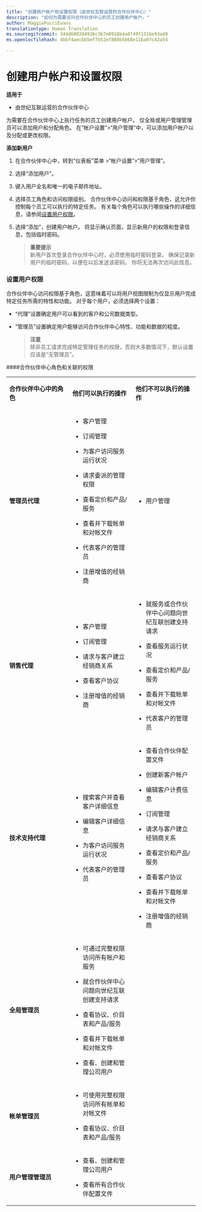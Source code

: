 ```yaml
---
title: "创建用户帐户和设置权限（由世纪互联运营的合作伙伴中心）"
description: "如何为需要访问合作伙伴中心的员工创建用户帐户。"
author: MaggiePucciEvans
translationtype: Human Translation
ms.sourcegitcommit: 344d600284936c3b7e0918b4a0f49f131be93a40
ms.openlocfilehash: 4bbf4aecbb5ef7b52ef888b5668e11ba97c42a54

---
```


# 创建用户帐户和设置权限


**适用于**

-   由世纪互联运营的合作伙伴中心


为需要在合作伙伴中心上执行任务的员工创建用户帐户。 仅全局或用户管理管理员可以添加用户和分配角色。 在“帐户设置”&gt;“用户管理”中，可以添加用户帐户以及分配或更改权限。

**添加新用户**

1.  在合作伙伴中心中，转到“仪表板”菜单 &gt;“帐户设置”&gt;“用户管理”。

2.  选择“添加用户”。

3.  键入用户全名和唯一的电子邮件地址。

4.  选择员工角色和访问权限级别。 合作伙伴中心访问和权限基于角色，这允许你控制每个员工可以执行的特定任务。 有关每个角色可以执行哪些操作的详细信息，请参阅[设置用户权限](#setuserpermissions)。

5.  选择“添加”，创建用户帐户。 将显示确认页面，显示新用户的权限和登录信息，包括临时密码。

    >**重要提示**<br>新用户首次登录合作伙伴中心时，必须使用临时密码登录。 确保记录新用户的临时密码，以便在以后发送该密码。 你将无法再次访问此信息。 

### <a href="" id="setuserpermissions"></a>设置用户权限

合作伙伴中心访问权限基于角色，这意味着可以将用户视图限制为仅显示用户完成特定任务所需的特性和功能。 对于每个用户，必须选择两个设置：

-   “代理”设置确定用户可以看到的客户和公司数据类型。

-   “管理员”设置确定用户能够访问合作伙伴中心特性、功能和数据的程度。 

    >**注意**<br>除非员工请求完成特定管理任务的权限，否则大多数情况下，默认设置应该是“无管理员”。

####合作伙伴中心角色和关联的权限

<table>
<colgroup>
<col width="33%" />
<col width="33%" />
<col width="33%" />
</colgroup>
<tbody>
<tr class="odd">
<td><p><strong>合作伙伴中心中的角色</strong></p></td>
<td><p><strong>他们可以执行的操作</strong></p></td>
<td><p><strong>他们不可以执行的操作</strong></p></td>
</tr>
<tr class="even">
<td><p><strong>管理员代理</strong></p></td>
<td><ul>
<li><p>客户管理</p></li>
<li><p>订阅管理</p></li>
<li><p>为客户访问服务运行状况</p></li>
<li><p>请求委派的管理权限</p></li>
<li><p>查看定价和产品/服务</p></li>
<li><p>查看并下载帐单和对帐文件</p></li>
<li><p>代表客户的管理员</p></li>
<li><p>注册增值的经销商</p></li>
</ul></td>
<td><ul>
<li><p>用户管理</p></li>
</ul></td>
</tr>
<tr class="odd">
<td><p><strong>销售代理</strong></p></td>
<td><ul>
<li><p>客户管理</p></li>
<li><p>订阅管理</p></li>
<li><p>请求与客户建立经销商关系</p></li>
<li><p>查看客户协议</p></li>
<li><p>注册增值的经销商</p></li>
</ul></td>
<td><ul>
<li><p>就服务或合作伙伴中心问题向世纪互联创建支持请求</p></li>
<li><p>查看服务运行状况</p></li>
<li><p>查看定价和产品/服务</p></li>
<li><p>查看并下载帐单和对帐文件</p></li>
<li><p>代表客户的管理员</p></li>
</ul></td>
</tr>
<tr class="even">
<td><p><strong>技术支持代理</strong></p></td>
<td><ul>
<li><p>搜索客户并查看客户详细信息</p></li>
<li><p>编辑客户详细信息</p></li>
<li><p>为客户访问服务运行状况</p></li>
<li><p>代表客户的管理员</p></li>
</ul></td>
<td><ul>
<li><p>查看合作伙伴配置文件</p></li>
<li><p>创建新客户帐户</p></li>
<li><p>编辑客户计费信息</p></li>
<li><p>订阅管理</p></li>
<li><p>请求与客户建立经销商关系</p></li>
<li><p>查看定价和产品/服务</p></li>
<li><p>查看客户协议</p></li>
<li><p>查看并下载帐单和对帐文件</p></li>
<li><p>注册增值的经销商</p></li>
</ul></td>
</tr>
<tr class="odd">
<td><p><strong>全局管理员</strong></p></td>
<td><ul>
<li><p>可通过完整权限访问所有帐户和服务</p></li>
<li><p>就合作伙伴中心问题向世纪互联创建支持请求</p></li>
<li><p>查看协议、价目表和产品/服务</p></li>
<li><p>查看并下载帐单和对帐文件</p></li>
<li><p>查看、创建和管理公司用户</p></li>
</ul></td>
<td></td>
</tr>
<tr class="even">
<td><p><strong>帐单管理员</strong></p></td>
<td><ul>
<li><p>可使用完整权限访问所有帐单和对帐文件</p></li>
<li><p>查看协议、价目表和产品/服务</p></li>
</ul></td>
<td></td>
</tr>
<tr class="odd">
<td><p><strong>用户管理管理员</strong></p></td>
<td><ul>
<li><p>查看、创建和管理公司用户</p></li>
<li><p>查看所有合作伙伴配置文件</p></li>
</ul></td>
<td></td>
</tr>
</tbody>
</table>




<!--HONumber=Oct16_HO1-->


